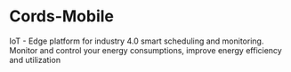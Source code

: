 # Cords-Mobile
IoT - Edge platform for industry 4.0 smart scheduling and monitoring. Monitor and control your energy consumptions, improve energy efficiency and utilization
